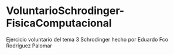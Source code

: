 # VoluntarioSchrodinger-FisicaComputacional
Ejercicio voluntario del tema 3 Schrodinger hecho por Eduardo Fco Rodríguez Palomar
